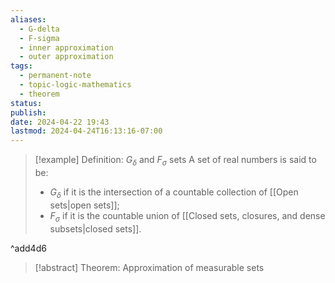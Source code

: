 ```yaml
---
aliases:
  - G-delta
  - F-sigma
  - inner approximation
  - outer approximation
tags:
  - permanent-note
  - topic-logic-mathematics
  - theorem
status: 
publish: 
date: 2024-04-22 19:43
lastmod: 2024-04-24T16:13:16-07:00
---
```


>[!example] Definition: $G_\delta$ and $F_\sigma$ sets
>A set of real numbers is said to be:
>- $G_\delta$ if it is the intersection of a countable collection of [[Open sets|open sets]];
>- $F_\sigma$ if it is the countable union of [[Closed sets, closures, and dense subsets|closed sets]].

^add4d6

>[!abstract] Theorem: Approximation of measurable sets

